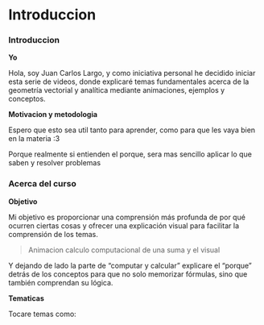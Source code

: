 # Introduccion

### Introduccion

**Yo**

Hola, soy Juan Carlos Largo, y como iniciativa personal he decidido iniciar esta serie de videos, donde explicaré temas fundamentales acerca de la geometría vectorial y analítica mediante animaciones, ejemplos y conceptos.

**Motivacion y metodologia**

Espero que esto sea util tanto para aprender, como para que les vaya bien en la materia :3

Porque realmente si entienden el porque, sera mas sencillo aplicar lo que saben y resolver problemas

### Acerca del curso

**Objetivo**

Mi objetivo es proporcionar una comprensión más profunda de por qué ocurren ciertas cosas y ofrecer una explicación visual para facilitar la comprensión de los temas.

> Animacion calculo computacional de una suma y el visual

Y dejando de lado la parte de “computar y calcular” explicare el “porque” detrás de los conceptos para que no solo memorizar fórmulas, sino que también comprendan su lógica.

**Tematicas**

Tocare temas como:
